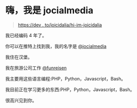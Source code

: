 # 嗨，我是 jocialmedia

> [https://dev . to/joicidalia/hi-im-joicidalia](https://dev.to/jocialmedia/hi-im-jocialmedia)

我已经编码 4 年了。

你可以在推特上找到我，我的名字是 [@jocialmedia](https://twitter.com/jocialmedia)

我住在汉堡。

我在旅游公司工作 [@funreisen](https://twitter.com/funreisen)

我主要用这些语言编程:PHP，Python，Javascript，Bash。

我目前正在学习更多的东西:PHP，Python，Javascript，Bash。

很高兴见到你。